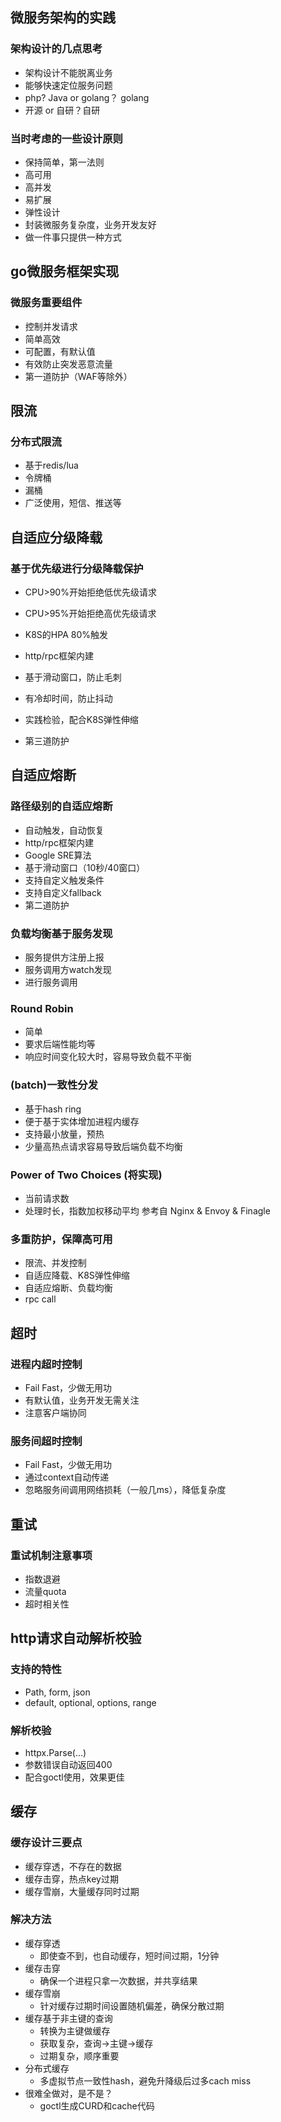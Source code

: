 ## 微服务架构的实践

### 架构设计的几点思考

- 架构设计不能脱离业务
- 能够快速定位服务问题
- php? Java or golang？ golang
- 开源 or 自研？自研

### 当时考虑的一些设计原则

- 保持简单，第一法则
- 高可用
- 高并发
- 易扩展
- 弹性设计
- 封装微服务复杂度，业务开发友好
- 做一件事只提供一种方式



## go微服务框架实现

### 微服务重要组件

- 控制并发请求
- 简单高效
- 可配置，有默认值
- 有效防止突发恶意流量
- 第一道防护（WAF等除外）



## 限流

### 分布式限流

- 基于redis/lua
- 令牌桶
- 漏桶
- 广泛使用，短信、推送等



## 自适应分级降载

### 基于优先级进行分级降载保护

- CPU>90%开始拒绝低优先级请求

- CPU>95%开始拒绝高优先级请求
- K8S的HPA 80%触发
- http/rpc框架内建
- 基于滑动窗口，防止毛刺
- 有冷却时间，防止抖动
- 实践检验，配合K8S弹性伸缩
- 第三道防护



## 自适应熔断

### 路径级别的自适应熔断

- 自动触发，自动恢复
- http/rpc框架内建
- Google SRE算法
- 基于滑动窗口（10秒/40窗口）
- 支持自定义触发条件
- 支持自定义fallback
- 第二道防护

### 负载均衡基于服务发现

- 服务提供方注册上报
- 服务调用方watch发现
- 进行服务调用

### Round Robin

- 简单
- 要求后端性能均等
- 响应时间变化较大时，容易导致负载不平衡

### (batch)一致性分发

- 基于hash ring
- 便于基于实体增加进程内缓存
- 支持最小放量，预热
- 少量高热点请求容易导致后端负载不均衡

### Power of Two Choices (将实现)

- 当前请求数
- 处理时长，指数加权移动平均 参考自 Nginx & Envoy & Finagle

### 多重防护，保障高可用

- 限流、并发控制
- 自适应降载、K8S弹性伸缩
- 自适应熔断、负载均衡
- rpc call



## 超时

### 进程内超时控制

- Fail Fast，少做无用功
- 有默认值，业务开发无需关注
- 注意客户端协同

### 服务间超时控制

- Fail Fast，少做无用功
- 通过context自动传递
- 忽略服务间调用网络损耗（一般几ms），降低复杂度



## 重试

### 重试机制注意事项

- 指数退避
- 流量quota
- 超时相关性



## http请求自动解析校验

### 支持的特性

- Path, form, json
- default, optional, options, range

### 解析校验

- httpx.Parse(...)
- 参数错误自动返回400
- 配合goctl使用，效果更佳



## 缓存

### 缓存设计三要点

- 缓存穿透，不存在的数据
- 缓存击穿，热点key过期
- 缓存雪崩，大量缓存同时过期

### 解决方法

- 缓存穿透
  - 即使查不到，也自动缓存，短时间过期，1分钟
- 缓存击穿
  - 确保一个进程只拿一次数据，并共享结果
- 缓存雪崩
  - 针对缓存过期时间设置随机偏差，确保分散过期
- 缓存基于非主键的查询
  - 转换为主键做缓存
  - 获取复杂，查询->主键->缓存
  - 过期复杂，顺序重要
- 分布式缓存
  - 多虚拟节点一致性hash，避免升降级后过多cach miss
- 很难全做对，是不是？
  - goctl生成CURD和cache代码



